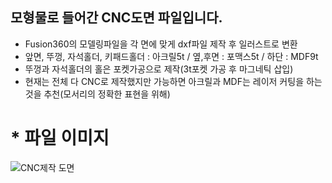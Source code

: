 ## 모형물로 들어간 CNC도면 파일입니다. 

- Fusion360의 모델링파일을 각 면에 맞게 dxf파일 제작 후 일러스트로 변환
- 앞면, 뚜껑, 자석홀더, 키패드홀더 : 아크릴5t / 옆,후면 : 포맥스5t / 하단 : MDF9t
- 뚜껑과 자석홀더의 홀은 포켓가공으로 제작(3t포켓 가공 후 마그네틱 삽입)
- 현재는 전체 다 CNC로 제작했지만 가능하면 아크릴과 MDF는 레이저 커팅을 하는 것을 추천(모서리의 정확한 표현을 위해)



# * 파일 이미지
![CNC제작 도면](https://github.com/user-attachments/assets/834a2619-4bf9-4450-88fe-c8feef1739b6)
